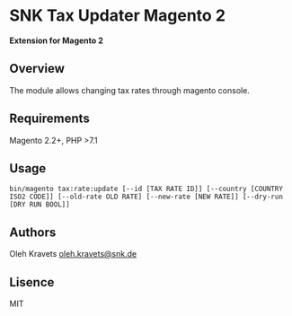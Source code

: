 # SNK Tax Updater Magento 2

**Extension for Magento 2**

## Overview

The module allows changing tax rates through magento console. 

## Requirements

Magento 2.2+, PHP >7.1

## Usage

```
bin/magento tax:rate:update [--id [TAX RATE ID]] [--country [COUNTRY ISO2 CODE]] [--old-rate OLD RATE] [--new-rate [NEW RATE]] [--dry-run [DRY RUN BOOL]]
```

## Authors

Oleh Kravets <a href="mailto:oleh.kravets@snk.de">oleh.kravets@snk.de</a>

## Lisence

MIT